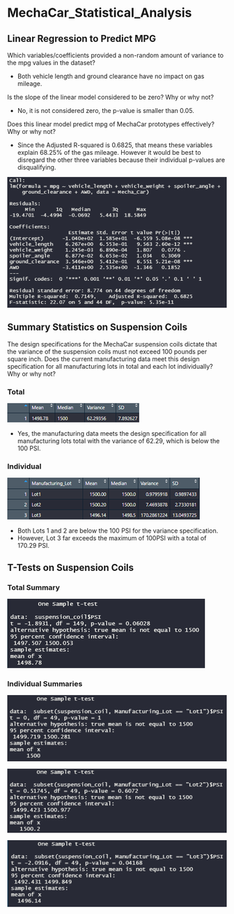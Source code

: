 # MechaCar_Statistical_Analysis

## Linear Regression to Predict MPG

Which variables/coefficients provided a non-random amount of variance to the mpg values in the dataset?
- Both vehicle length and ground clearance have no impact on gas mileage. 

Is the slope of the linear model considered to be zero? Why or why not?
- No, it is not considered zero, the p-value is smaller than 0.05.

Does this linear model predict mpg of MechaCar prototypes effectively? Why or why not?
- Since the Adjusted R-squared is 0.6825, that means these variables explain 68.25% of the gas mileage. However it would be best to disregard the other three variables because their individual p-values are disqualifying.

![Linear Model](images/lm_image.png)

## Summary Statistics on Suspension Coils

The design specifications for the MechaCar suspension coils dictate that the variance of the suspension coils must not exceed 100 pounds per square inch. Does the current manufacturing data meet this design specification for all manufacturing lots in total and each lot individually? Why or why not?

### Total
![Total](images/total_summary.png)

- Yes, the manufacturing data meets the design specification for all manufacturing lots total with the variance of 62.29, which is below the 100 PSI.

### Individual
![Individual](images/lot_summary.png)

- Both Lots 1 and 2 are below the 100 PSI for the variance specification.
- However, Lot 3 far exceeds the maximum of 100PSI with a total of 170.29 PSI.

## T-Tests on Suspension Coils

### Total Summary
![Total Summary](images/total_test.png)


### Individual Summaries
![Lot 1 Summary](images/lot1_test.png)

![Lot 2 Summary](images/lot2_test.png)

![Lot 3 Summary](images/lott3_test.png)
